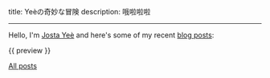 title: Yeèの奇妙な冒険
description: 哦啦啦啦

---

Hello, I'm [Josta Yeè](/about.html) and here's some of my recent
[blog posts](/blog.html):

{{ preview }}

[All posts](/blog.html)
